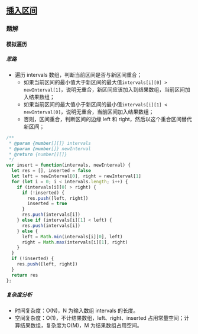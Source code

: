 ## [插入区间](https://leetcode-cn.com/problems/insert-interval/)

### 题解
#### 模拟遍历
##### 思路
+ 遍历 intervals 数组，判断当前区间是否与新区间重合；
  - 如果当前区间的最小值大于新区间的最大值`intervals[i][0] > newInterval[1]`，说明无重合，新区间应该加入到结果数组，当前区间加入结果数组；
  - 如果当前区间的最大值小于新区间的最小值`intervals[i][1] < newInterval[0]`，说明无重合，当前区间加入结果数组；
  - 否则，区间重合，判断区间的边缘 left 和 right，然后以这个重合区间替代新区间；

```js
/**
 * @param {number[][]} intervals
 * @param {number[]} newInterval
 * @return {number[][]}
 */
var insert = function(intervals, newInterval) {
  let res = [], inserted = false
  let left = newInterval[0], right = newInterval[1]
  for (let i = 0; i < intervals.length; i++) {
    if (intervals[i][0] > right) {
      if (!inserted) {
        res.push([left, right])
        inserted = true
      }
      res.push(intervals[i])
    } else if (intervals[i][1] < left) {
      res.push(intervals[i])
    } else {
      left = Math.min(intervals[i][0], left)
      right = Math.max(intervals[i][1], right)
    }
  }
  if (!inserted) {
    res.push([left, right])
  }
  return res
};
```

##### 复杂度分析
+ 时间复杂度：O(N)，N 为输入数组 intervals 的长度。
+ 空间复杂度：O(1)，不计结果数组，left、right、inserted 占用常量空间；计算结果数组，复杂度为O(M)，M 为结果数组占用空间。